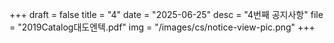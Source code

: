 +++
draft = false
title = "4"
date = "2025-06-25"
desc = "4번째 공지사항"
file = "2019Catalog대도엔텍.pdf"
img = "/images/cs/notice-view-pic.png"
+++
